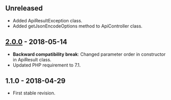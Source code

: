 ## Unreleased
- Added ApiResultException class.
- Added getJsonEncodeOptions method to ApiController class.

## [2.0.0] - 2018-05-14
- **Backward compatibility break**: Changed parameter order in constructor in ApiResult class.
- Updated PHP requirement to 7.1.

## 1.1.0 - 2018-04-29
- First stable revision.

[2.0.0]: https://github.com/themichaelhall/bluemvc-api/compare/v1.1.0...v2.0.0